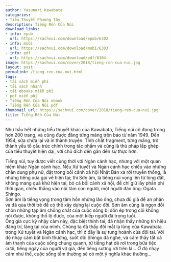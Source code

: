 ```yaml
---
author: Yasunari Kawabata
categories:
- Tiểu Thuyết Phương Tây
description: Tiếng Rền Của Núi
download_links:
- info: epub
  url: https://sachvui.com/download/epub/6302
- info: mobi
  url: https://sachvui.com/download/mobi/6303
- info: pdf
  url: https://sachvui.com/download/pdf/6304
image: https://sachvui.com/cover/2018/tieng-ren-cua-nui.jpg
layout: post
permalink: /tieng-ren-cua-nui.html
tags:
- tải sách miễn phí
- tải sách nhanh
- tải ebooks miễn phí
- pdf miễn phí
- Tiếng Rền Của Núi ebook
- Tiếng Rền Của Núi pdf
thumbnail_url: https://sachvui.com/cover/2018/tieng-ren-cua-nui.jpg
title: Tiếng Rền Của Núi
---
```


 <div class="item-desc text-justify"> <p>Như hầu hết những tiểu thuyết khác của Kawabata, Tiếng núi cô đọng trong hơn 200 trang, và cũng được đăng từng mảng trên báo từ năm 1949. Đến 1954, sửa chữa lại và in thành truyện. Tính chất fragment, từng mảng, trở thành yếu tố cấu trúc chính trong tác phẩm và cũng là thủ pháp lắp ghép của tiểu thuyết hiện đại, với chủ đích đến gần đến sự thực hơn.</p><p>Tiếng núi, tuy được viết cùng thời với Ngàn cánh hạc, nhưng với một quan niệm khác Ngàn cánh hạc. Nếu Xứ tuyết và Ngàn cánh hạc chiếu vào những chân dung phụ nữ, đặt trong bối cảnh xã hội Nhật Bản xa rời truyền thống, là những tiếng xưa gọi về hiện tại; thì Sơn âm, là tiếng núi vọng lên từ lòng đất, không mang quá khứ hiện tại, bỏ cả bối cảnh xã hội, để chỉ giữ lấy phần phi thời gian, chiếu thẳng vào nội tâm con người, một người đàn ông: Ogata Shingo.<br>Sơn âm là tiếng vọng trong tâm hồn những lão ông, chưa đủ già để an phận và đã qua thời trẻ để có thể xây dựng lại cuộc đời. Sơn âm cũng là ngọn đồi chôn những tạp âm chồng chất của cuộc sống bị dồn ép trong cõi không nói được, không thổ lộ được, của một kiếp người đã trọng tuổi.<br>Ông già cực kỳ nhậy cảm này, đặc biệt thính tai, đã nhận thấy những tín hiệu đãng trí, lãng tai của mình. Chúng ta đã thấy đôi mắt lạ lùng của Kawabata trong Xứ tuyết và Ngàn cánh hạc, thì ở đây là sự tung hoành của đôi tai. Với độ nhạy cảm bất bình thường, suốt đời Shingo đã nghe, và cảm thấy tất cả âm thanh của cuộc sống chung quanh, từ tiếng hạt dẻ rơi trong bữa tiệc cưới, tiếng ngáy của người vợ già, đến tiếng sương rơi trên lá… Ở độ nhạy cảm như thế, cuộc sống tầm thường sẽ có một ý nghĩa khác thường…</p> </div>